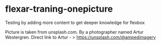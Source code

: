 # flexar-traning-onepicture
Testing by adding more content to get deeper knowledge for flexbox

Picture is taken from unsplash.com. By a photographer named Artur Westergren.
Direct link to Artur - > https://unsplash.com/@ampedimagery
